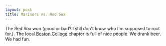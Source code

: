 ```yaml
--- 
layout: post
title: Mariners vs. Red Sox
---
```

The Red Sox won (good or bad? I still don't know who I'm supposed to root for.). The local <a href="http://www.bc.edu/">Boston College</a> chapter is full of nice people. We drank beer. We had fun. 

<!-- <a href="http://gallery.andrewloe.com/view/life/mariners-game/"><img src="http://gallery.andrewloe.com/download/16870-2/P7210013.JPG" height="480" width="640" alt="Mariners vs. Red Sox" /></a>

<a href="http://gallery.andrewloe.com/view/life/mariners-game/"><img src="http://gallery.andrewloe.com/download/16867-2/P7210010.JPG" height="480" width="640" alt="Mariners vs. Red Sox" /></a> -->
